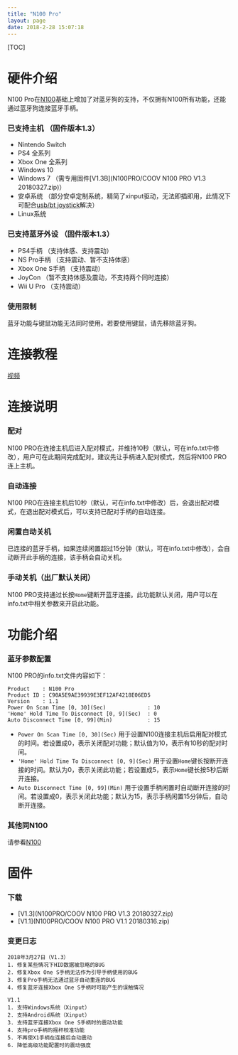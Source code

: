 ```yaml
---
title: "N100 Pro"
layout: page
date: 2018-2-28 15:07:18
---
```


[TOC]
# **硬件介绍**
N100 Pro在[N100](N100.html)基础上增加了对蓝牙狗的支持，不仅拥有N100所有功能，还能通过蓝牙狗连接蓝牙手柄。

### **已支持主机 （固件版本1.3）**
* Nintendo Switch
* PS4 全系列  
* Xbox One 全系列
* Windows 10
* Windows 7 （需专用固件[V1.3B](N100PRO/COOV N100 PRO V1.3 20180327.zip)）
* 安卓系统 （部分安卓定制系统，精简了xinput驱动，无法即插即用，此情况下可配合[usb/bt joystick](N100/usb-bt_joystick.zip)解决）
* Linux系统

### **已支持蓝牙外设 （固件版本1.3）**
* PS4手柄 （支持体感、支持震动）
* NS Pro手柄 （支持震动、暂不支持体感）
* Xbox One S手柄 （支持震动）
* JoyCon （暂不支持体感及震动，不支持两个同时连接）
* Wii U Pro （支持震动）

### **使用限制**
蓝牙功能与键鼠功能无法同时使用。若要使用键鼠，请先移除蓝牙狗。

# **连接教程**
[视频](http://video.realxen.com/mycoov/n100pro.mp4)

# **连接说明**
### **配对**
N100 PRO在连接主机后进入配对模式，并维持10秒（默认，可在info.txt中修改），用户可在此期间完成配对。建议先让手柄进入配对模式，然后将N100 PRO连上主机。

### **自动连接**
N100 PRO在连接主机后10秒（默认，可在info.txt中修改）后，会退出配对模式，在退出配对模式后，可以支持已配对手柄的自动连接。

### **闲置自动关机**
已连接的蓝牙手柄，如果连续闲置超过15分钟（默认，可在info.txt中修改），会自动断开此手柄的连接，该手柄会自动关机。

### **手动关机（出厂默认关闭）**
N100 PRO支持通过长按`Home`键断开蓝牙连接。此功能默认关闭，用户可以在info.txt中相关参数来开启此功能。

# **功能介绍**
### **蓝牙参数配置**
N100 PRO的info.txt文件内容如下：
```
Product    : N100 Pro
Product ID : C90A5E9AE39939E3EF12AF4218E06ED5
Version    : 1.1
Power On Scan Time [0, 30](Sec)             : 10
'Home' Hold Time To Disconnect [0, 9](Sec)  : 0
Auto Disconnect Time [0, 99](Min)           : 15
```
* `Power On Scan Time [0, 30](Sec)` 用于设置N100连接主机后启用配对模式的时间。若设置成0，表示关闭配对功能；默认值为10，表示有10秒的配对时间。
* `'Home' Hold Time To Disconnect [0, 9](Sec)` 用于设置`Home`键长按断开连接的时间。默认为0，表示关闭此功能；若设置成5，表示`Home`键长按5秒后断开连接。
* `Auto Disconnect Time [0, 99](Min)` 用于设置手柄闲置时自动断开连接的时间。若设置成0，表示关闭此功能；默认为15，表示手柄闲置15分钟后，自动断开连接。

### **其他同N100**
请参看[N100](N100.html)

# **固件**
### **下载**
* [V1.3](N100PRO/COOV N100 PRO V1.3 20180327.zip)
* [V1.1](N100PRO/COOV N100 PRO V1.1 20180316.zip)
### **变更日志**
```
2018年3月27日（V1.3）
1. 修复某些情况下HID数据被忽略的BUG
2. 修复Xbox One S手柄无法作为引导手柄使用的BUG
3. 修复Pro手柄无法通过蓝牙自动重连的BUG
4. 修复蓝牙连接Xbox One S手柄时可能产生的误触情况

V1.1
1. 支持Windows系统（Xinput）
2. 支持Android系统（Xinput）
3. 支持蓝牙连接Xbox One S手柄时的震动功能
4. 支持pro手柄的摇杆校准功能
5. 不再使X1手柄在连接后自动震动
6. 降低高级功能配置时的震动强度
```
